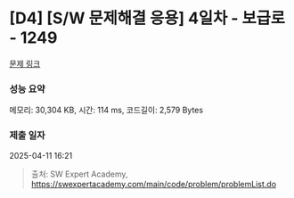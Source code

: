 # [D4] [S/W 문제해결 응용] 4일차 - 보급로 - 1249 

[문제 링크](https://swexpertacademy.com/main/code/problem/problemDetail.do?contestProbId=AV15QRX6APsCFAYD) 

### 성능 요약

메모리: 30,304 KB, 시간: 114 ms, 코드길이: 2,579 Bytes

### 제출 일자

2025-04-11 16:21



> 출처: SW Expert Academy, https://swexpertacademy.com/main/code/problem/problemList.do